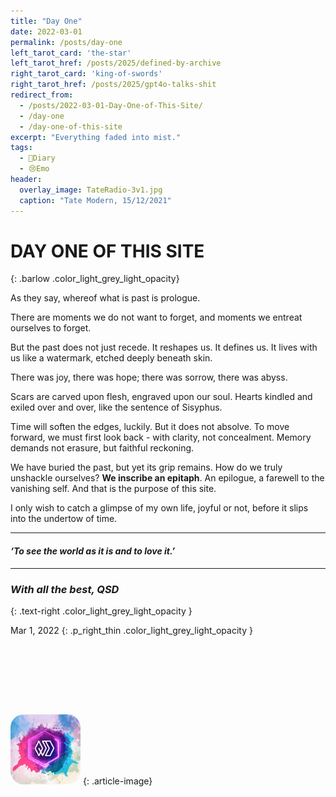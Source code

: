 ```yaml
---
title: "Day One"
date: 2022-03-01
permalink: /posts/day-one
left_tarot_card: 'the-star'
left_tarot_href: /posts/2025/defined-by-archive
right_tarot_card: 'king-of-swords'
right_tarot_href: /posts/2025/gpt4o-talks-shit
redirect_from: 
  - /posts/2022-03-01-Day-One-of-This-Site/
  - /day-one
  - /day-one-of-this-site
excerpt: "Everything faded into mist."
tags:
  - 📘Diary
  - 😢Emo
header:
  overlay_image: TateRadio-3v1.jpg
  caption: "Tate Modern, 15/12/2021"
---
```


# DAY ONE OF THIS SITE
{: .barlow .color_light_grey_light_opacity}

As they say, whereof what is past is prologue.

There are moments we do not want to forget, and moments we entreat ourselves to forget. 

But the past does not just recede. It reshapes us. It defines us. It lives with us like a watermark, etched deeply beneath skin. 

There was joy, there was hope; there was sorrow, there was abyss. 

Scars are carved upon flesh, engraved upon our soul. Hearts kindled and exiled over and over, like the sentence of Sisyphus.

Time will soften the edges, luckily. But it does not absolve. To move forward, we must first look back - with clarity, not concealment. Memory demands not erasure, but faithful reckoning.

We have buried the past, but yet its grip remains. How do we truly unshackle ourselves? **We inscribe an epitaph**. An epilogue, a farewell to the vanishing self. And that is the purpose of this site.

I only wish to catch a glimpse of my own life, joyful or not, before it slips into the undertow of time.

--- 
<h4 class="text-center macaron grey-hover" style='font-style: italic; cursor: crosshair;'>‘To see the world as it is and to love it.’</h4>

---

### *With all the best, QSD*
{: .text-right .color_light_grey_light_opacity }

Mar 1, 2022
{: .p_right_thin .color_light_grey_light_opacity }

<div style="height: 8em;"></div>

<img class="wheel_of_fortune grey-hover" src="/images/QSDLogos/QSD_logo_splash.jpg" style="width:8em; border-radius: 1.5em; aspect-ratio: 1; object-fit: cover;">
{: .article-image}